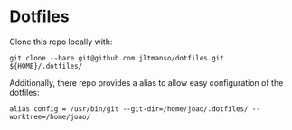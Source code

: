 # Dotfiles

Clone this repo locally with:

```
git clone --bare git@github.com:jltmanso/dotfiles.git ${HOME}/.dotfiles/
```

Additionally, there repo provides a alias to allow easy configuration of the dotfiles:
```
alias config = /usr/bin/git --git-dir=/home/joao/.dotfiles/ --worktree=/home/joao/
```

